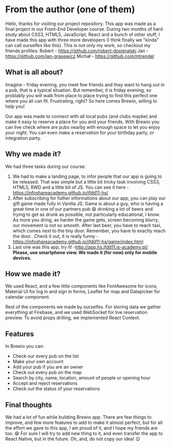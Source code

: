# From the author (one of them)

Hello, thanks for visiting our project repository. This app was made as a final project in our Front-End Developer course. During two months of hard study about CSS3, HTML5, JavaScript, React and a bunch of other stuff, I have made this app with three more developers (I think finally we "kinda" can call ourselfes like this). This is not only my work, so checkout my friends profiles:
Robert - https://github.com/robert-dopieralski
Jan -https://github.com/jan-grasewicz
Michał - https://github.com/mtrendel

## What is all about?

Imagine - friday evening, you meet few friends and they want to hang out in a pub, that is a typical situation. But remember, it is friday evening, so problably you will walk from place to place trying to find this perfect one where you all can fit. Frustrating, right? So here comes Brewio, willing to help you!

Our app was made to connect with all local pubs (and clubs maybe) and make it easy to reserve a place for you and your friends. With Brewio you can live check where are pubs nearby with enough space to let you enjoy your night. You can even make a reservation for your birthday party, or integration party.

## Why we made it?

We had three tasks during our course:

1.  We had to make a landing page, to infor people that our app is going to be released. That was simple but a little bit tricky task involving CSS3, HTML5, RWD and a little bit of JS. You can see it here - https://infoshareacademy.github.io/jfdd11-hs/
2.  After subscribing for futher informations about our app, you can play our gift game made fully in Vanilla JS. Game is about a guy, who is having a great time in one of our partners pub :smile: drinking a lot of beers and trying to get as drunk as possible, not particularly educational, I know. As more you dring, as harder the game gets, screen becoming blurry, our movement is not so smooth. After last beer, you have to reach taxi, which comes next to the tiny door. Remember, you have to exactly reach the door.. Check it out, it is really funny - https://infoshareacademy.github.io/jfdd11-hs/game/index.html
3.  Last one was this app, try it! -http://app.hs.jfdd11.is-academy.pl/. **Please, use smartphone view. We made it (for now) only for mobile devices.**

## How we made it?

We used React, and a few little components like FontAwesome for icons, Material UI for log in and sign in forms, Leaflet for map and Datapicker for calendar component.

Rest of the components we made by ourselfes. For storing data we gather everything at Firebase, and we used WebSocket for live reservation preview. To avoid props drilling, we implemented React Context.

## Features

In Brewio you can:

- Check our every pub on the list
- Make your own account
- Add your pub if you are an owner
- Check out every pub on the map
- Search by city, name, location, amount of people or opening hour
- Accept and reject reservations
- Check out the status of your reservations

## Final thoughts

We had a lot of fun while building Brewio app. There are few things to improve, and few more features to add to make it almost perfect, but for all the effort we gave to this app, I am proud of it, and I hope my friends are too. :smile: For sure I will try to add new thing to it, and even transfer the app to React Native, but in the future. Oh, and, do not copy our idea! :wink:
